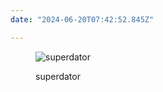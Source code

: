 ```yaml
---
date: "2024-06-20T07:42:52.845Z"

---
```



<figure>

![superdator](https://images.are.na/eyJidWNrZXQiOiJhcmVuYV9pbWFnZXMiLCJrZXkiOiIyNjQ1MjEyMy9vcmlnaW5hbF8xMzJjM2MwYWYzNDBkYjFiMjU5MDZhYjk0M2Q4NzRlNC5qcGciLCJlZGl0cyI6eyJyZXNpemUiOnsid2lkdGgiOjEyMDAsImhlaWdodCI6MTIwMCwiZml0IjoiaW5zaWRlIiwid2l0aG91dEVubGFyZ2VtZW50Ijp0cnVlfSwid2VicCI6eyJxdWFsaXR5Ijo2NX0sImpwZWciOnsicXVhbGl0eSI6NjV9LCJyb3RhdGUiOm51bGx9fQ==?bc=0 "superdator")

  <figcaption>
    superdator
  </figcaption>
</figure>

  